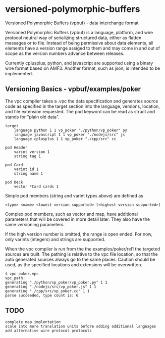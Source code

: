# versioned-polymorphic-buffers
Versioned Polymorphic Buffers (vpbuf) - data interchange format

Versioned Polymorphic Buffers (vpbuf) is a language, platform, and wire protocol neutral way of serializing structured data, either as flatten messages or to file. Instead of being permissive about data elements, all elements have a version range assiged to them and may come in and out of scope as the version numbers advance between releases.

Currently cplusplus, python, and javascript are supported using a binary wire format based on AMF3. Another format, such as json, is intended to be implemented.

Versioning Basics - vpbuf/examples/poker
----------------------------------------

The vpc compiler takes a .vpc the data specification and generates source code
as specified in the target section into the language, versions, location, and
file extension requested. The pod keyword can be read as struct and stands for
"plain old data".
```
target
    language python 1 1 vp_poker "./python/vp_poker" py
    language javascript 1 1 vp_poker "./nodejs/src" js
    language cplusplus 1 1 vp_poker "./cpp/src" cc

pod Header
    varint version 1
    string tag 1

pod Card
    varint id 1
    string name 1

pod Deck
    vector *Card cards 1
```

Simple pod members (string and varint types above) are defined as
```
<type> <name> <lowest version supported> [<highest version supported>]
```
Complex pod members, such as vector and map, have additional parameters that will
be covered in more detail later. They also have the same versioning parameters.

If the high version number is omitted, the range is open ended. For now, only
varints (integers) and strings are supported.

When the vpc compiler is run from the the examples/poker/rel1 the targeted
sources are built. The pathing is relative to the vpc file location, so that
the auto generated sources always go to the same places. Caution should be used,
as the specified locations and extensions will be overwritten.

```
$ vpc poker.vpc
vpc_path:
generating "./python/vp_poker/vp_poker.py" 1 1
generating "./nodejs/src/vp_poker.js" 1 1
generating "./cpp/src/vp_poker.cc" 1 1
parse succeeded, type count is: 6
```


TODO
----
    complete map implentation
    scale into more translation units before adding additional languages
    add alternative wire protocol protocols


